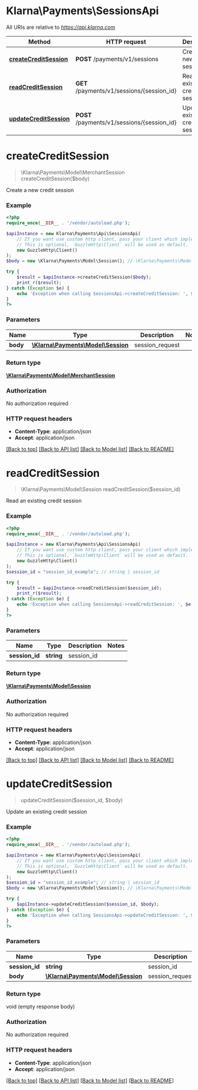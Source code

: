 # Klarna\Payments\SessionsApi

All URIs are relative to *https://api.klarna.com*

Method | HTTP request | Description
------------- | ------------- | -------------
[**createCreditSession**](SessionsApi.md#createCreditSession) | **POST** /payments/v1/sessions | Create a new credit session
[**readCreditSession**](SessionsApi.md#readCreditSession) | **GET** /payments/v1/sessions/{session_id} | Read an existing credit session
[**updateCreditSession**](SessionsApi.md#updateCreditSession) | **POST** /payments/v1/sessions/{session_id} | Update an existing credit session


# **createCreditSession**
> \Klarna\Payments\Model\MerchantSession createCreditSession($body)

Create a new credit session



### Example
```php
<?php
require_once(__DIR__ . '/vendor/autoload.php');

$apiInstance = new Klarna\Payments\Api\SessionsApi(
    // If you want use custom http client, pass your client which implements `GuzzleHttp\ClientInterface`.
    // This is optional, `GuzzleHttp\Client` will be used as default.
    new GuzzleHttp\Client()
);
$body = new \Klarna\Payments\Model\Session(); // \Klarna\Payments\Model\Session | session_request

try {
    $result = $apiInstance->createCreditSession($body);
    print_r($result);
} catch (Exception $e) {
    echo 'Exception when calling SessionsApi->createCreditSession: ', $e->getMessage(), PHP_EOL;
}
?>
```

### Parameters

Name | Type | Description  | Notes
------------- | ------------- | ------------- | -------------
 **body** | [**\Klarna\Payments\Model\Session**](../Model/Session.md)| session_request |

### Return type

[**\Klarna\Payments\Model\MerchantSession**](../Model/MerchantSession.md)

### Authorization

No authorization required

### HTTP request headers

 - **Content-Type**: application/json
 - **Accept**: application/json

[[Back to top]](#) [[Back to API list]](../../README.md#documentation-for-api-endpoints) [[Back to Model list]](../../README.md#documentation-for-models) [[Back to README]](../../README.md)

# **readCreditSession**
> \Klarna\Payments\Model\Session readCreditSession($session_id)

Read an existing credit session



### Example
```php
<?php
require_once(__DIR__ . '/vendor/autoload.php');

$apiInstance = new Klarna\Payments\Api\SessionsApi(
    // If you want use custom http client, pass your client which implements `GuzzleHttp\ClientInterface`.
    // This is optional, `GuzzleHttp\Client` will be used as default.
    new GuzzleHttp\Client()
);
$session_id = "session_id_example"; // string | session_id

try {
    $result = $apiInstance->readCreditSession($session_id);
    print_r($result);
} catch (Exception $e) {
    echo 'Exception when calling SessionsApi->readCreditSession: ', $e->getMessage(), PHP_EOL;
}
?>
```

### Parameters

Name | Type | Description  | Notes
------------- | ------------- | ------------- | -------------
 **session_id** | **string**| session_id |

### Return type

[**\Klarna\Payments\Model\Session**](../Model/Session.md)

### Authorization

No authorization required

### HTTP request headers

 - **Content-Type**: application/json
 - **Accept**: application/json

[[Back to top]](#) [[Back to API list]](../../README.md#documentation-for-api-endpoints) [[Back to Model list]](../../README.md#documentation-for-models) [[Back to README]](../../README.md)

# **updateCreditSession**
> updateCreditSession($session_id, $body)

Update an existing credit session



### Example
```php
<?php
require_once(__DIR__ . '/vendor/autoload.php');

$apiInstance = new Klarna\Payments\Api\SessionsApi(
    // If you want use custom http client, pass your client which implements `GuzzleHttp\ClientInterface`.
    // This is optional, `GuzzleHttp\Client` will be used as default.
    new GuzzleHttp\Client()
);
$session_id = "session_id_example"; // string | session_id
$body = new \Klarna\Payments\Model\Session(); // \Klarna\Payments\Model\Session | session_request

try {
    $apiInstance->updateCreditSession($session_id, $body);
} catch (Exception $e) {
    echo 'Exception when calling SessionsApi->updateCreditSession: ', $e->getMessage(), PHP_EOL;
}
?>
```

### Parameters

Name | Type | Description  | Notes
------------- | ------------- | ------------- | -------------
 **session_id** | **string**| session_id |
 **body** | [**\Klarna\Payments\Model\Session**](../Model/Session.md)| session_request |

### Return type

void (empty response body)

### Authorization

No authorization required

### HTTP request headers

 - **Content-Type**: application/json
 - **Accept**: application/json

[[Back to top]](#) [[Back to API list]](../../README.md#documentation-for-api-endpoints) [[Back to Model list]](../../README.md#documentation-for-models) [[Back to README]](../../README.md)


